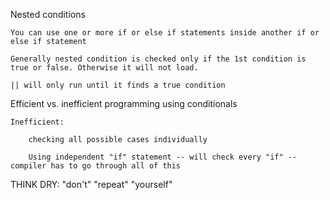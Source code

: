 Nested conditions

    You can use one or more if or else if statements inside another if or else if statement

    Generally nested condition is checked only if the 1st condition is true or false. Otherwise it will not load. 

    || will only run until it finds a true condition

Efficient vs. inefficient programming using conditionals

    Inefficient: 
     
        checking all possible cases individually

        Using independent "if" statement -- will check every "if" -- compiler has to go through all of this

THINK DRY:
    "don't"
    "repeat"
    "yourself"


